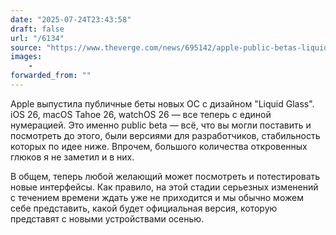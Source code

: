 ```yaml
---
date: "2025-07-24T23:43:58"
draft: false
url: "/6134"
source: "https://www.theverge.com/news/695142/apple-public-betas-liquid-glass-ios-macos-26"
images:
    -
forwarded_from: ""
---
```


Apple выпустила публичные беты новых ОС с дизайном "Liquid Glass". iOS 26, macOS Tahoe 26, watchOS 26 — все теперь с единой нумерацией. Это именно public beta — всё, что вы могли поставить и посмотреть до этого, были версиями для разработчиков, стабильность которых по идее ниже. Впрочем, большого количества откровенных глюков я не заметил и в них.

В общем, теперь любой желающий может посмотреть и потестировать новые интерфейсы. Как правило, на этой стадии серьезных изменений с течением времени ждать уже не приходится и мы обычно можем себе представить, какой будет официальная версия, которую представят с новыми устройствами осенью.
